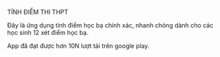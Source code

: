 TÍNH ĐIỂM THI THPT

Đây là ứng dụng tính điểm học bạ chính xác, nhanh chóng dành cho các học sinh 12 xét điểm học bạ.

App đã đạt được hơn 10N lượt tải trên google play.
